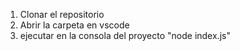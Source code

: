 1. Clonar el repositorio
2. Abrir la carpeta en vscode
3. ejecutar en la consola del proyecto "node index.js"
